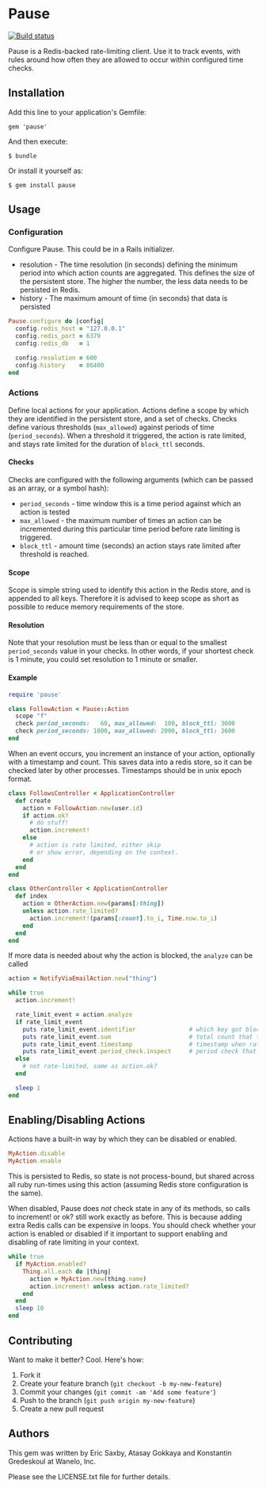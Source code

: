 Pause
======

[![Build status](https://secure.travis-ci.org/wanelo/pause.png)](http://travis-ci.org/wanelo/pause)

Pause is a Redis-backed rate-limiting client. Use it to track events, with
rules around how often they are allowed to occur within configured time checks.

## Installation

Add this line to your application's Gemfile:

    gem 'pause'

And then execute:

    $ bundle

Or install it yourself as:

    $ gem install pause

## Usage

### Configuration

Configure Pause. This could be in a Rails initializer.

  * resolution - The time resolution (in seconds) defining the minimum period into which action counts are
                 aggregated. This defines the size of the persistent store. The higher the number, the less data needs
                 to be persisted in Redis.
  * history - The maximum amount of time (in seconds) that data is persisted

```ruby
Pause.configure do |config|
  config.redis_host = "127.0.0.1"
  config.redis_port = 6379
  config.redis_db   = 1

  config.resolution = 600
  config.history    = 86400
end
```

### Actions

Define local actions for your application. Actions define a scope by
which they are identified in the persistent store, and a set of checks.  Checks define various
thresholds (`max_allowed`) against periods of time (`period_seconds`). When a threshold it triggered,
the action is rate limited, and stays rate limited for the duration of `block_ttl` seconds.

#### Checks

Checks are configured with the following arguments (which can be passed as an array, or a symbol hash):

  * `period_seconds` - time window this is a time period against which an action is tested
  * `max_allowed` - the maximum number of times an action can be incremented during this particular time period before rate limiting is triggered.
  * `block_ttl` - amount time (seconds) an action stays rate limited after threshold is reached.

#### Scope

Scope is simple string used to identify this action in the Redis store, and is appended to all keys.
Therefore it is advised to keep scope as short as possible to reduce memory requirements of the store.

#### Resolution

Note that your resolution must be less than or equal to the smallest `period_seconds` value in your checks.
In other words, if your shortest check is 1 minute, you could set resolution to 1 minute or smaller.

#### Example

```ruby
require 'pause'

class FollowAction < Pause::Action
  scope "f"
  check period_seconds:   60, max_allowed:  100, block_ttl: 3600
  check period_seconds: 1800, max_allowed: 2000, block_ttl: 3600
end
```

When an event occurs, you increment an instance of your action, optionally with a timestamp and count. This saves
data into a redis store, so it can be checked later by other processes. Timestamps should be in unix epoch format.

```ruby
class FollowsController < ApplicationController
  def create
    action = FollowAction.new(user.id)
    if action.ok?
      # do stuff!
      action.increment!
    else
      # action is rate limited, either skip
      # or show error, depending on the context.
    end
  end
end

class OtherController < ApplicationController
  def index
    action = OtherAction.new(params[:thing])
    unless action.rate_limited?
      action.increment!(params[:count].to_i, Time.now.to_i)
    end
  end
end
```

If more data is needed about why the action is blocked, the `analyze` can be called

```ruby
action = NotifyViaEmailAction.new("thing")

while true
  action.increment!

  rate_limit_event = action.analyze
  if rate_limit_event
    puts rate_limit_event.identifier               # which key got blocked
    puts rate_limit_event.sum                      # total count that triggered a rate limit
    puts rate_limit_event.timestamp                # timestamp when rate limiting occured
    puts rate_limit_event.period_check.inspect     # period check that triggered this rate limiting event
  else
    # not rate-limited, same as action.ok?
  end

  sleep 1
end
```

## Enabling/Disabling Actions

Actions have a built-in way by which they can be disabled or enabled.

```ruby
MyAction.disable
MyAction.enable
```

This is persisted to Redis, so state is not process-bound, but shared across all ruby run-times using this
action (assuming Redis store configuration is the same).

When disabled, Pause does *not* check state in any of its methods, so calls to increment! or ok? still work
exactly as before. This is because adding extra Redis calls can be expensive in loops. You should check
whether your action is enabled or disabled if it important to support enabling and disabling of rate limiting in
your context.

```ruby
while true
  if MyAction.enabled?
    Thing.all.each do |thing|
      action = MyAction.new(thing.name)
      action.increment! unless action.rate_limited?
    end
  end
  sleep 10
end
```


## Contributing

Want to make it better? Cool. Here's how:

1. Fork it
2. Create your feature branch (`git checkout -b my-new-feature`)
3. Commit your changes (`git commit -am 'Add some feature'`)
4. Push to the branch (`git push origin my-new-feature`)
5. Create a new pull request

## Authors

This gem was written by Eric Saxby, Atasay Gokkaya and Konstantin Gredeskoul at Wanelo, Inc.

Please see the LICENSE.txt file for further details.


